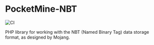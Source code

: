 # PocketMine-NBT
![CI](https://github.com/pmmp/NBT/workflows/CI/badge.svg)

PHP library for working with the NBT (Named Binary Tag) data storage format, as designed by Mojang.
